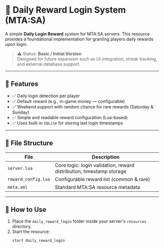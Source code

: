 # 🎁 Daily Reward Login System (MTA:SA)

A simple **Daily Login Reward** system for MTA:SA servers. This resource provides a foundational implementation for granting players daily rewards upon login.

> ⚠️ Status: **Basic / Initial Version**  
> Designed for future expansion such as UI integration, streak tracking, and external database support.

---

## 📌 Features

- ✅ Daily login detection per player
- ✅ Default reward (e.g., in-game money — configurable)
- ✅ Weekend support with random chance for rare rewards (Saturday & Sunday)
- ✅ Simple and readable reward configuration (Lua-based)
- ✅ Uses built-in `SQLite` for storing last login timestamps

---

## 📂 File Structure

| File              | Description                                                                 |
|-------------------|-----------------------------------------------------------------------------|
| `server.lua`      | Core logic: login validation, reward distribution, timestamp storage        |
| `reward_config.lua` | Configurable reward list (common & rare)                                  |
| `meta.xml`        | Standard MTA:SA resource metadata                                            |

---

## 🚀 How to Use

1. Place the `daily_reward_login` folder inside your server's `resources` directory.
2. Start the resource:
   ```bash
   start daily_reward_login
